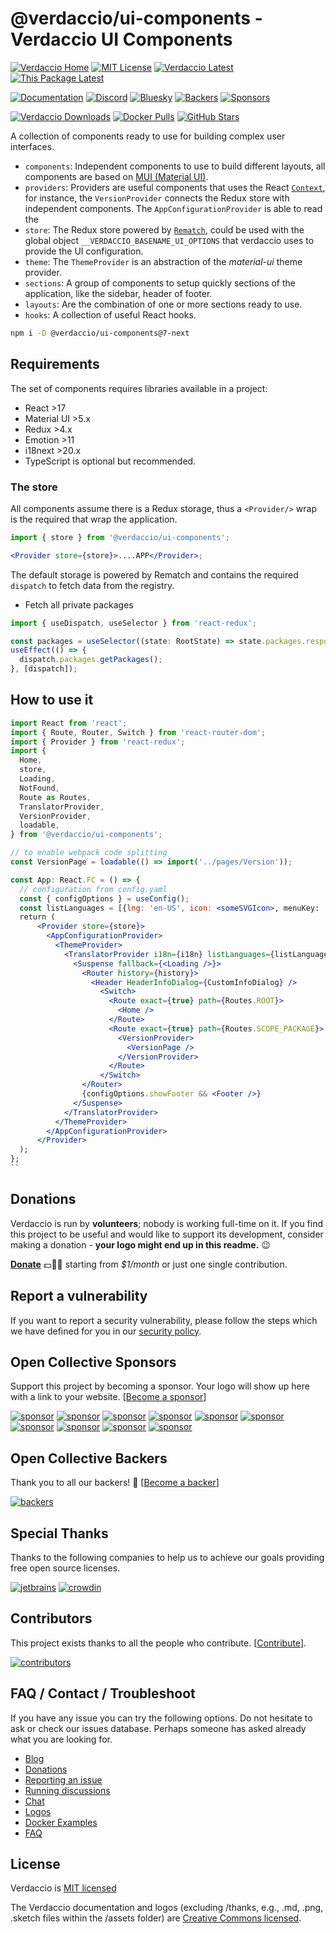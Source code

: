 # @verdaccio/ui-components - Verdaccio UI Components

[![Verdaccio Home](https://img.shields.io/badge/Homepage-Verdaccio-405236?style=flat)](https://verdaccio.org)
[![MIT License](https://img.shields.io/github/license/verdaccio/verdaccio?label=License&color=405236)](https://github.com/verdaccio/verdaccio/blob/master/LICENSE)
[![Verdaccio Latest](https://img.shields.io/npm/v/verdaccio?label=Latest%20Version&color=405236)](https://github.com/verdaccio/verdaccio)
[![This Package Latest](https://img.shields.io/npm/v/@verdaccio/ui-components?label=@verdaccio/ui-components&color=405236)](https://npmjs.com/package/@verdaccio/ui-components)

[![Documentation](https://img.shields.io/badge/Help-Verdaccio?style=flat&logo=Verdaccio&label=Verdaccio&color=cd4000)](https://verdaccio.org/docs)
[![Discord](https://img.shields.io/badge/Chat-Discord?style=flat&logo=Discord&label=Discord&color=cd4000)](https://discord.com/channels/388674437219745793)
[![Bluesky](https://img.shields.io/badge/Follow-Bluesky?style=flat&logo=Bluesky&label=Bluesky&color=cd4000)](https://bsky.app/profile/verdaccio.org)
[![Backers](https://img.shields.io/opencollective/backers/verdaccio?style=flat&logo=opencollective&label=Join%20Backers&color=cd4000)](https://opencollective.com/verdaccio/contribute)
[![Sponsors](https://img.shields.io/opencollective/sponsors/verdaccio?style=flat&logo=opencollective&label=Sponsor%20Us&color=cd4000)](https://opencollective.com/verdaccio/contribute)

[![Verdaccio Downloads](https://img.shields.io/npm/dm/verdaccio?style=flat&logo=npm&label=Npm%20Downloads&color=lightgrey)](https://www.npmjs.com/package/verdaccio)
[![Docker Pulls](https://img.shields.io/docker/pulls/verdaccio/verdaccio?style=flat&logo=docker&label=Docker%20Pulls&color=lightgrey)](https://hub.docker.com/r/verdaccio/verdaccio)
[![GitHub Stars](https://img.shields.io/github/stars/verdaccio?style=flat&logo=github&label=GitHub%20Stars%20%E2%AD%90&color=lightgrey)](https://github.com/verdaccio/verdaccio/stargazers)

A collection of components ready to use for building complex user interfaces.

- `components`: Independent components to use to build different layouts, all components are based on [MUI (Material UI)](https://mui.com/).
- `providers`: Providers are useful components that uses the React [`Context`](https://reactjs.org/docs/context.html), for instance, the `VersionProvider` connects the Redux store with independent components. The `AppConfigurationProvider` is able to read the
- `store`: The Redux store powered by [`Rematch`](https://rematchjs.org), could be used with the global object `__VERDACCIO_BASENAME_UI_OPTIONS` that verdaccio uses to provide the UI configuration.
- `theme`: The `ThemeProvider` is an abstraction of the _material-ui_ theme provider.
- `sections`: A group of components to setup quickly sections of the application, like the sidebar, header of footer.
- `layouts`: Are the combination of one or more sections ready to use.
- `hooks`: A collection of useful React hooks.

```bash
npm i -D @verdaccio/ui-components@7-next
```

## Requirements

The set of components requires libraries available in a project:

- React >17
- Material UI >5.x
- Redux >4.x
- Emotion >11
- i18next >20.x
- TypeScript is optional but recommended.

### The store

All components assume there is a Redux storage, thus a `<Provider/>` wrap is the required that wrap the application.

```jsx
import { store } from '@verdaccio/ui-components';

<Provider store={store}>....APP</Provider>;
```

The default storage is powered by Rematch and contains the required `dispatch` to fetch data from the registry.

- Fetch all private packages

```jsx
import { useDispatch, useSelector } from 'react-redux';

const packages = useSelector((state: RootState) => state.packages.response);
useEffect(() => {
  dispatch.packages.getPackages();
}, [dispatch]);
```

## How to use it

```jsx
import React from 'react';
import { Route, Router, Switch } from 'react-router-dom';
import { Provider } from 'react-redux';
import {
  Home,
  store,
  Loading,
  NotFound,
  Route as Routes,
  TranslatorProvider,
  VersionProvider,
  loadable,
} from '@verdaccio/ui-components';

// to enable webpack code splitting
const VersionPage = loadable(() => import('../pages/Version'));

const App: React.FC = () => {
  // configuration from config.yaml
  const { configOptions } = useConfig();
  const listLanguages = [{lng: 'en-US', icon: <someSVGIcon>, menuKey: 'lng.english'}];
  return (
      <Provider store={store}>
        <AppConfigurationProvider>
          <ThemeProvider>
            <TranslatorProvider i18n={i18n} listLanguages={listLanguages} onMount={() => {}}>
              <Suspense fallback={<Loading />}>
                <Router history={history}>
                  <Header HeaderInfoDialog={CustomInfoDialog} />
                    <Switch>
                      <Route exact={true} path={Routes.ROOT}>
                        <Home />
                      </Route>
                      <Route exact={true} path={Routes.SCOPE_PACKAGE}>
                        <VersionProvider>
                          <VersionPage />
                        </VersionProvider>
                      </Route>
                    </Switch>
                </Router>
                {configOptions.showFooter && <Footer />}
              </Suspense>
            </TranslatorProvider>
          </ThemeProvider>
        </AppConfigurationProvider>
      </Provider>
  );
};
``
```

## Donations

Verdaccio is run by **volunteers**; nobody is working full-time on it. If you find this project to be useful and would like to support its development, consider making a donation - **your logo might end up in this readme.** 😉

**[Donate](https://opencollective.com/verdaccio)** 💵👍🏻 starting from _\$1/month_ or just one single contribution.

## Report a vulnerability

If you want to report a security vulnerability, please follow the steps which we have defined for you in our [security policy](https://github.com/verdaccio/verdaccio/security/policy).

## Open Collective Sponsors

Support this project by becoming a sponsor. Your logo will show up here with a link to your website. [[Become a sponsor](https://opencollective.com/verdaccio/contribute)]

[![sponsor](https://opencollective.com/verdaccio/sponsor/0/avatar.svg)](https://opencollective.com/verdaccio/sponsor/0/website)
[![sponsor](https://opencollective.com/verdaccio/sponsor/1/avatar.svg)](https://opencollective.com/verdaccio/sponsor/1/website)
[![sponsor](https://opencollective.com/verdaccio/sponsor/2/avatar.svg)](https://opencollective.com/verdaccio/sponsor/2/website)
[![sponsor](https://opencollective.com/verdaccio/sponsor/3/avatar.svg)](https://opencollective.com/verdaccio/sponsor/3/website)
[![sponsor](https://opencollective.com/verdaccio/sponsor/4/avatar.svg)](https://opencollective.com/verdaccio/sponsor/4/website)
[![sponsor](https://opencollective.com/verdaccio/sponsor/5/avatar.svg)](https://opencollective.com/verdaccio/sponsor/5/website)
[![sponsor](https://opencollective.com/verdaccio/sponsor/6/avatar.svg)](https://opencollective.com/verdaccio/sponsor/6/website)
[![sponsor](https://opencollective.com/verdaccio/sponsor/7/avatar.svg)](https://opencollective.com/verdaccio/sponsor/7/website)
[![sponsor](https://opencollective.com/verdaccio/sponsor/8/avatar.svg)](https://opencollective.com/verdaccio/sponsor/8/website)
[![sponsor](https://opencollective.com/verdaccio/sponsor/9/avatar.svg)](https://opencollective.com/verdaccio/sponsor/9/website)

## Open Collective Backers

Thank you to all our backers! 🙏 [[Become a backer](https://opencollective.com/verdaccio/contribute)]

[![backers](https://opencollective.com/verdaccio/backers.svg?width=890)](https://opencollective.com/verdaccio/contributes)

## Special Thanks

Thanks to the following companies to help us to achieve our goals providing free open source licenses.

[![jetbrains](https://github.com/verdaccio/verdaccio/blob/master/assets/thanks/jetbrains/logo.jpg?raw=true)](https://www.jetbrains.com/)
[![crowdin](https://github.com/verdaccio/verdaccio/blob/master/assets/thanks/crowdin/logo.png?raw=true)](https://crowdin.com/)

## Contributors

This project exists thanks to all the people who contribute. [[Contribute](https://github.com/verdaccio/verdaccio/blob/master/CONTRIBUTING.md)].

[![contributors](https://opencollective.com/verdaccio/contributors.svg?width=890&button=true)](https://github.com/verdaccio/verdaccio/graphs/contributors)

## FAQ / Contact / Troubleshoot

If you have any issue you can try the following options. Do not hesitate to ask or check our issues database. Perhaps someone has asked already what you are looking for.

- [Blog](https://verdaccio.org/blog/)
- [Donations](https://opencollective.com/verdaccio)
- [Reporting an issue](https://github.com/verdaccio/verdaccio/blob/master/CONTRIBUTING.md#reporting-a-bug)
- [Running discussions](https://github.com/orgs/verdaccio/discussions)
- [Chat](https://discord.com/channels/388674437219745793)
- [Logos](https://verdaccio.org/docs/logo)
- [Docker Examples](https://github.com/verdaccio/verdaccio/tree/master/docker-examples)
- [FAQ](https://github.com/verdaccio/verdaccio/issues?utf8=%E2%9C%93&q=is%3Aissue%20label%3Aquestion%20)

## License

Verdaccio is [MIT licensed](https://github.com/verdaccio/verdaccio/blob/master/LICENSE)

The Verdaccio documentation and logos (excluding /thanks, e.g., .md, .png, .sketch files within the /assets folder) are
[Creative Commons licensed](https://creativecommons.org/licenses/by/4.0/).
